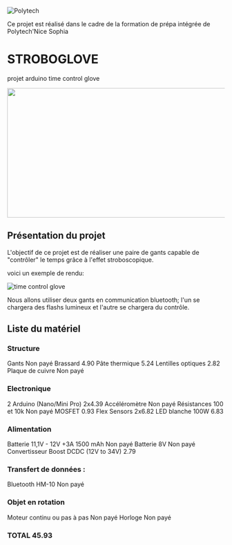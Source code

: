 




![Polytech](http://www.polytechnice.fr/jahia/jsp/jahia/templates/inc/img/polytech_nice-sophia.png)

Ce projet est réalisé dans le cadre de la formation de prépa intégrée de Polytech'Nice Sophia




# STROBOGLOVE
projet arduino time control glove 

<img src="https://i.makeagif.com/media/3-14-2017/wE9W5J.gif" width="600" height="300">
<!--https://i.makeagif.com/media/1-31-2017/7Gys2-.gif pour une meilleur qualité mais qui marche pas avec l'HTML-->


## Présentation du projet
L'objectif de ce projet est de réaliser une paire de gants capable de "contrôler" le temps grâce à l'effet stroboscopique.

voici un exemple de rendu: 

![time control glove](https://i.makeagif.com/media/1-11-2018/cPzc6O.gif)

Nous allons utiliser deux gants en communication bluetooth; l'un se chargera des flashs lumineux et l'autre se chargera du contrôle.

## Liste du matériel
### Structure 	
Gants	Non payé
Brassard	4.90
Pâte thermique	5.24
Lentilles optiques	2.82
Plaque de cuivre	Non payé
### Electronique 	
2 Arduino (Nano/Mini Pro)	2x4.39
Accéléromètre	Non payé
Résistances 100 et 10k	Non payé
MOSFET	0.93
Flex Sensors	2x6.82
LED blanche 100W	6.83
### Alimentation 	
Batterie 11,1V - 12V +3A 1500 mAh	Non payé
Batterie 8V	Non payé
Convertisseur Boost DCDC (12V to 34V)	2.79
### Transfert de données :	
Bluetooth HM-10	Non payé
### Objet en rotation	
Moteur continu ou pas à pas	Non payé
Horloge	Non payé
### TOTAL	45.93
